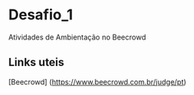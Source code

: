 # Desafio_1
Atividades de Ambientação no Beecrowd

## Links uteis
[Beecrowd] (https://www.beecrowd.com.br/judge/pt)
